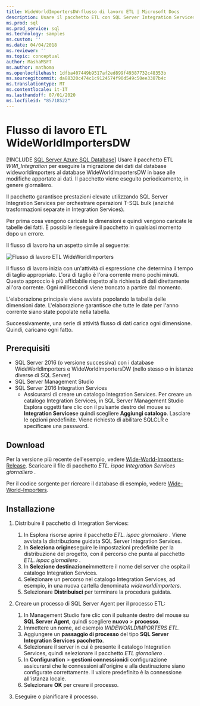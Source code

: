 ```yaml
---
title: WideWorldImportersDW-flusso di lavoro ETL | Microsoft Docs
description: Usare il pacchetto ETL con SQL Server Integration Services (SSIS) per eseguire periodicamente la migrazione dei dati dal database WideWorldImporters al WideWorldImportersDW.
ms.prod: sql
ms.prod_service: sql
ms.technology: samples
ms.custom: ''
ms.date: 04/04/2018
ms.reviewer: ''
ms.topic: conceptual
author: MashaMSFT
ms.author: mathoma
ms.openlocfilehash: 1dfba407449b9517af2ed899f49387732c48353b
ms.sourcegitcommit: da88320c474c1c9124574f90d549c50ee3387b4c
ms.translationtype: MT
ms.contentlocale: it-IT
ms.lasthandoff: 07/01/2020
ms.locfileid: "85718522"
---
```

# <a name="wideworldimportersdw-etl-workflow"></a>Flusso di lavoro ETL WideWorldImportersDW
[!INCLUDE [SQL Server Azure SQL Database](../includes/applies-to-version/sql-asdb.md)]
Usare il pacchetto ETL *WWI_Integration* per eseguire la migrazione dei dati dal database wideworldimporters al database WideWorldImportersDW in base alle modifiche apportate ai dati. Il pacchetto viene eseguito periodicamente, in genere giornaliero.

Il pacchetto garantisce prestazioni elevate utilizzando SQL Server Integration Services per orchestrare operazioni T-SQL bulk (anziché trasformazioni separate in Integration Services).

Per prima cosa vengono caricate le dimensioni e quindi vengono caricate le tabelle dei fatti. È possibile rieseguire il pacchetto in qualsiasi momento dopo un errore.

Il flusso di lavoro ha un aspetto simile al seguente:

 ![Flusso di lavoro ETL WideWorldImporters](media/wide-world-importers/wideworldimporters-etl-workflow.png)

Il flusso di lavoro inizia con un'attività di espressione che determina il tempo di taglio appropriato. L'ora di taglio è l'ora corrente meno pochi minuti. Questo approccio è più affidabile rispetto alla richiesta di dati direttamente all'ora corrente. Ogni millisecondi viene troncato a partire dal momento.

L'elaborazione principale viene avviata popolando la tabella delle dimensioni date. L'elaborazione garantisce che tutte le date per l'anno corrente siano state popolate nella tabella.

Successivamente, una serie di attività flusso di dati carica ogni dimensione. Quindi, caricano ogni fatto.

## <a name="prerequisites"></a>Prerequisiti

- SQL Server 2016 (o versione successiva) con i database WideWorldImporters e WideWorldImportersDW (nello stesso o in istanze diverse di SQL Server)
- SQL Server Management Studio
- SQL Server 2016 Integration Services
  - Assicurarsi di creare un catalogo Integration Services. Per creare un catalogo Integration Services, in SQL Server Management Studio Esplora oggetti fare clic con il pulsante destro del mouse su **Integration Services**e quindi scegliere **Aggiungi catalogo**. Lasciare le opzioni predefinite. Viene richiesto di abilitare SQLCLR e specificare una password.


## <a name="download"></a>Download

Per la versione più recente dell'esempio, vedere [Wide-World-Importers-Release](https://go.microsoft.com/fwlink/?LinkID=800630). Scaricare il file di pacchetto *ETL. ispac Integration Services giornaliero* .

Per il codice sorgente per ricreare il database di esempio, vedere [Wide-World-Importers](https://github.com/Microsoft/sql-server-samples/tree/master/samples/databases/wide-world-importers/wwi-ssis).

## <a name="install"></a>Installazione

1. Distribuire il pacchetto di Integration Services:
   1. In Esplora risorse aprire il pacchetto *ETL. ispac giornaliero* . Viene avviata la distribuzione guidata SQL Server Integration Services.
   2. In **Seleziona origine**seguire le impostazioni predefinite per la distribuzione del progetto, con il percorso che punta al pacchetto *ETL. ispac giornaliero* .
   3. In **Selezione destinazione**immettere il nome del server che ospita il catalogo Integration Services.
   4. Selezionare un percorso nel catalogo Integration Services, ad esempio, in una nuova cartella denominata *wideworldimporters*.
   5. Selezionare **Distribuisci** per terminare la procedura guidata.

2. Creare un processo di SQL Server Agent per il processo ETL:
   1. In Management Studio fare clic con il pulsante destro del mouse su **SQL Server Agent**, quindi scegliere **nuovo**  >  **processo**.
   2. Immettere un nome, ad esempio *WIDEWORLDIMPORTERS ETL*.
   3. Aggiungere un **passaggio di processo** del tipo **SQL Server Integration Services pacchetto**.
   4. Selezionare il server in cui è presente il catalogo Integration Services, quindi selezionare il pacchetto *ETL giornaliero* .
   5. In **Configuration**  >  **gestioni connessioni**di configurazione assicurarsi che le connessioni all'origine e alla destinazione siano configurate correttamente. Il valore predefinito è la connessione all'istanza locale.
   6. Selezionare **OK** per creare il processo.

3. Eseguire o pianificare il processo.
